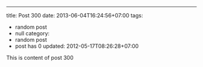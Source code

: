 ---
title: Post 300
date: 2013-06-04T16:24:56+07:00
tags:
  - random post
  - null
category:
  - random post
  - post has 0
updated: 2012-05-17T08:26:28+07:00

This is content of post 300
